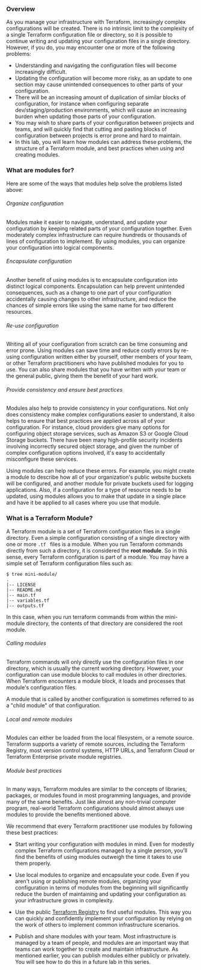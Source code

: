 ### Overview

As you manage your infrastructure with Terraform, increasingly complex configurations will be created. There is no intrinsic limit to the complexity of a single Terraform configuration file or directory, so it is possible to continue writing and updating your configuration files in a single directory. However, if you do, you may encounter one or more of the following problems:

- Understanding and navigating the configuration files will become increasingly difficult.
- Updating the configuration will become more risky, as an update to one section may cause unintended consequences to other parts of your configuration.
- There will be an increasing amount of duplication of similar blocks of configuration, for instance when configuring separate dev/staging/production environments, which will cause an increasing burden when updating those parts of your configuration.
- You may wish to share parts of your configuration between projects and teams, and will quickly find that cutting and pasting blocks of configuration between projects is error prone and hard to maintain.
- In this lab, you will learn how modules can address these problems, the structure of a Terraform module, and best practices when using and creating modules.

### What are modules for?

Here are some of the ways that modules help solve the problems listed above:

###### Organize configuration 
Modules make it easier to navigate, understand, and update your configuration by keeping related parts of your configuration together. Even moderately complex infrastructure can require hundreds or thousands of lines of configuration to implement. By using modules, you can organize your configuration into logical components.

###### Encapsulate configuration 
Another benefit of using modules is to encapsulate configuration into distinct logical components. Encapsulation can help prevent unintended consequences, such as a change to one part of your configuration accidentally causing changes to other infrastructure, and reduce the chances of simple errors like using the same name for two different resources.

###### Re-use configuration
Writing all of your configuration from scratch can be time consuming and error prone. Using modules can save time and reduce costly errors by re-using configuration written either by yourself, other members of your team, or other Terraform practitioners who have published modules for you to use. You can also share modules that you have written with your team or the general public, giving them the benefit of your hard work.

###### Provide consistency and ensure best practices
Modules also help to provide consistency in your configurations. Not only does consistency make complex configurations easier to understand, it also helps to ensure that best practices are applied across all of your configuration. For instance, cloud providers give many options for configuring object storage services, such as Amazon S3 or Google Cloud Storage buckets. There have been many high-profile security incidents involving incorrectly secured object storage, and given the number of complex configuration options involved, it's easy to accidentally misconfigure these services.

Using modules can help reduce these errors. For example, you might create a module to describe how all of your organization's public website buckets will be configured, and another module for private buckets used for logging applications. Also, if a configuration for a type of resource needs to be updated, using modules allows you to make that update in a single place and have it be applied to all cases where you use that module.

### What is a Terraform Module?

A Terraform module is a set of Terraform configuration files in a single directory. Even a simple configuration consisting of a single directory with one or more `.tf ` files is a module. When you run Terraform commands directly from such a directory, it is considered the **root module**. So in this sense, every Terraform configuration is part of a module. You may have a simple set of Terraform configuration files such as:

```
$ tree mini-module/
.
|-- LICENSE
|-- README.md
|-- main.tf
|-- variables.tf
|-- outputs.tf
```

In this case, when you run terraform commands from within the mini-module directory, the contents of that directory are considered the root module.

###### Calling modules
Terraform commands will only directly use the configuration files in one directory, which is usually the current working directory. However, your configuration can use module blocks to call modules in other directories. When Terraform encounters a module block, it loads and processes that module's configuration files.

A module that is called by another configuration is sometimes referred to as a "child module" of that configuration.

###### Local and remote modules
Modules can either be loaded from the local filesystem, or a remote source. Terraform supports a variety of remote sources, including the Terraform Registry, most version control systems, HTTP URLs, and Terraform Cloud or Terraform Enterprise private module registries.

###### Module best practices
In many ways, Terraform modules are similar to the concepts of libraries, packages, or modules found in most programming languages, and provide many of the same benefits. Just like almost any non-trivial computer program, real-world Terraform configurations should almost always use modules to provide the benefits mentioned above.

We recommend that every Terraform practitioner use modules by following these best practices:

- Start writing your configuration with modules in mind. Even for modestly complex Terraform configurations managed by a single person, you'll find the benefits of using modules outweigh the time it takes to use them properly.

- Use local modules to organize and encapsulate your code. Even if you aren't using or publishing remote modules, organizing your configuration in terms of modules from the beginning will significantly reduce the burden of maintaining and updating your configuration as your infrastructure grows in complexity.

- Use the public [Terraform Registry](https://registry.terraform.io) to find useful modules. This way you can quickly and confidently implement your configuration by relying on the work of others to implement common infrastructure scenarios.

- Publish and share modules with your team. Most infrastructure is managed by a team of people, and modules are an important way that teams can work together to create and maintain infrastructure. As mentioned earlier, you can publish modules either publicly or privately. You will see how to do this in a future lab in this series.

